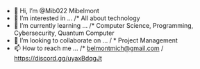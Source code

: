 - 👋 Hi, I’m @Mib022 Mibelmont
- 👀 I’m interested in ... /* All about technology
- 🌱 I’m currently learning ... /* Computer Science, Programming, Cybersecurity, Quantum Computer
- 💞️ I’m looking to collaborate on ... / * Project Management
- 📫 How to reach me ... /* belmontmich@gmail.com / https://discord.gg/uyaxBdqgJt

<!---
Mib022/Mib022 is a ✨ special ✨ repository because its `README.md` (this file) appears on your GitHub profile.
You can click the Preview link to take a look at your changes.
--->
